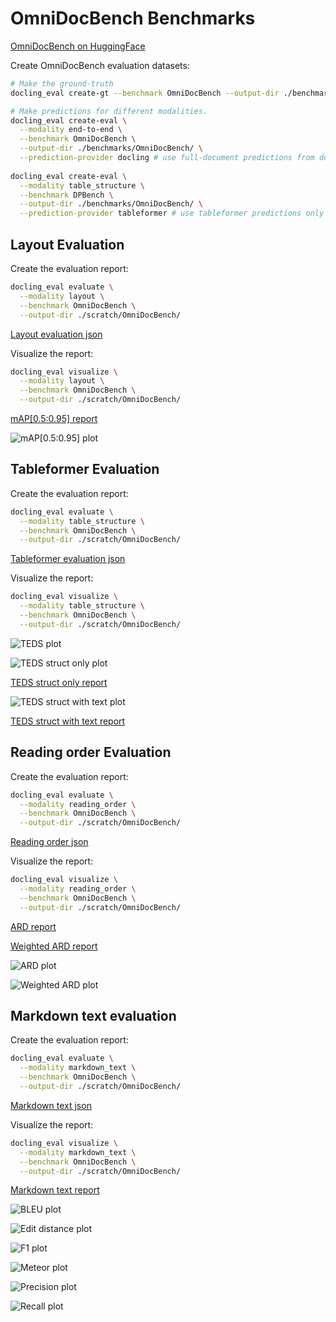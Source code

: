 # OmniDocBench Benchmarks

[OmniDocBench on HuggingFace](https://huggingface.co/datasets/opendatalab/OmniDocBench)

Create OmniDocBench evaluation datasets:

```sh
# Make the ground-truth
docling_eval create-gt --benchmark OmniDocBench --output-dir ./benchmarks/OmniDocBench/ 

# Make predictions for different modalities.
docling_eval create-eval \
  --modality end-to-end \
  --benchmark OmniDocBench \
  --output-dir ./benchmarks/OmniDocBench/ \
  --prediction-provider docling # use full-document predictions from docling
  
docling_eval create-eval \
  --modality table_structure \
  --benchmark DPBench \
  --output-dir ./benchmarks/OmniDocBench/ \
  --prediction-provider tableformer # use tableformer predictions only
```

## Layout Evaluation

Create the evaluation report:

```sh
docling_eval evaluate \
  --modality layout \
  --benchmark OmniDocBench \
  --output-dir ./scratch/OmniDocBench/ 

```

[Layout evaluation json](evaluations/OmniDocBench/evaluation_OmniDocBench_layout.json)

Visualize the report:

```sh
docling_eval visualize \
  --modality layout \
  --benchmark OmniDocBench \
  --output-dir ./scratch/OmniDocBench/ 
```

[mAP[0.5:0.95] report](evaluations/OmniDocBench/evaluation_OmniDocBench_layout_mAP_0.5_0.95.txt)

![mAP[0.5:0.95] plot](evaluations/OmniDocBench/evaluation_OmniDocBench_layout_mAP_0.5_0.95.png)


## Tableformer Evaluation

Create the evaluation report:

```sh
docling_eval evaluate \
  --modality table_structure \
  --benchmark OmniDocBench \
  --output-dir ./scratch/OmniDocBench/ 
```

[Tableformer evaluation json](evaluations/OmniDocBench/evaluation_OmniDocBench_tableformer.json)


Visualize the report:

```sh
docling_eval visualize \
  --modality table_structure \
  --benchmark OmniDocBench \
  --output-dir ./scratch/OmniDocBench/ 
```

![TEDS plot](evaluations/OmniDocBench/evaluation_OmniDocBench_tableformer-delta_row_col.png)

![TEDS struct only plot](evaluations/OmniDocBench/evaluation_OmniDocBench_tableformer_TEDS_struct-only.png)

[TEDS struct only report](evaluations/OmniDocBench/evaluation_OmniDocBench_tableformer_TEDS_struct-only.txt)

![TEDS struct with text plot](evaluations/OmniDocBench/evaluation_OmniDocBench_tableformer_TEDS_struct-with-text.png)

[TEDS struct with text report](evaluations/OmniDocBench/evaluation_OmniDocBench_tableformer_TEDS_struct-with-text.txt)


## Reading order Evaluation

Create the evaluation report:

```sh
docling_eval evaluate \
  --modality reading_order \
  --benchmark OmniDocBench \
  --output-dir ./scratch/OmniDocBench/ 
```

[Reading order json](evaluations/OmniDocBench/evaluation_OmniDocBench_reading_order.json)


Visualize the report:

```sh
docling_eval visualize \
  --modality reading_order \
  --benchmark OmniDocBench \
  --output-dir ./scratch/OmniDocBench/ 
```

[ARD report](evaluations/OmniDocBench/evaluation_OmniDocBench_reading_order_ARD_norm.txt)

[Weighted ARD report](evaluations/OmniDocBench/evaluation_OmniDocBench_reading_order_weighted_ARD.txt)

![ARD plot](evaluations/OmniDocBench/evaluation_OmniDocBench_reading_order_ARD_norm.png)

![Weighted ARD plot](evaluations/OmniDocBench/evaluation_OmniDocBench_reading_order_weighted_ARD.png)


## Markdown text evaluation

Create the evaluation report:

```sh
docling_eval evaluate \
  --modality markdown_text \
  --benchmark OmniDocBench \
  --output-dir ./scratch/OmniDocBench/ 
```

[Markdown text json](evaluations/OmniDocBench/evaluation_OmniDocBench_markdown_text.json)


Visualize the report:

```sh
docling_eval visualize \
  --modality markdown_text \
  --benchmark OmniDocBench \
  --output-dir ./scratch/OmniDocBench/ 
```

[Markdown text report](evaluations/OmniDocBench/evaluation_OmniDocBench_markdown_text.txt)

![BLEU plot](evaluations/OmniDocBench/evaluation_OmniDocBench_markdown_text_BLEU.png)

![Edit distance plot](evaluations/OmniDocBench/evaluation_OmniDocBench_markdown_text_edit_distance.png)

![F1 plot](evaluations/OmniDocBench/evaluation_OmniDocBench_markdown_text_F1.png)

![Meteor plot](evaluations/OmniDocBench/evaluation_OmniDocBench_markdown_text_Meteor.png)

![Precision plot](evaluations/OmniDocBench/evaluation_OmniDocBench_markdown_text_precision.png)

![Recall plot](evaluations/OmniDocBench/evaluation_OmniDocBench_markdown_text_recall.png)
